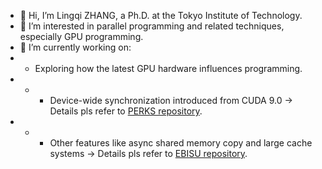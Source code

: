 - 👋 Hi, I’m Lingqi ZHANG, a Ph.D. at the Tokyo Institute of Technology. 
- 👀 I’m interested in parallel programming and related techniques, especially GPU programming. 
- 🌱 I’m currently working on:
- - Exploring how the latest GPU hardware influences programming. 
- - - Device-wide synchronization introduced from CUDA 9.0 -> Details pls refer to [PERKS repository](https://github.com/neozhang307/PERKS).
- - - Other features like async shared memory copy and large cache systems -> Details pls refer to [EBISU repository](https://github.com/neozhang307/EBISU-ICS23). 

<!---
neozhang307/neozhang307 is a ✨ special ✨ repository because its `README.md` (this file) appears on your GitHub profile.
You can click the Preview link to take a look at your changes.
--->
